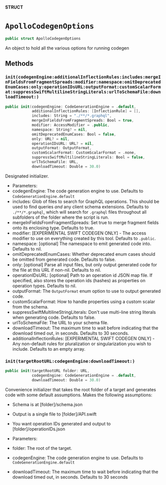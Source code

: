 **STRUCT**

# `ApolloCodegenOptions`

```swift
public struct ApolloCodegenOptions
```

An object to hold all the various options for running codegen

## Methods
### `init(codegenEngine:additionalInflectionRules:includes:mergeInFieldsFromFragmentSpreads:modifier:namespace:omitDeprecatedEnumCases:only:operationIDsURL:outputFormat:customScalarFormat:suppressSwiftMultilineStringLiterals:urlToSchemaFile:downloadTimeout:)`

```swift
public init(codegenEngine: CodeGenerationEngine = .default,
            additionalInflectionRules: [InflectionRule] = [],
            includes: String = "./**/*.graphql",
            mergeInFieldsFromFragmentSpreads: Bool = true,
            modifier: AccessModifier = .public,
            namespace: String? = nil,
            omitDeprecatedEnumCases: Bool = false,
            only: URL? = nil,
            operationIDsURL: URL? = nil,
            outputFormat: OutputFormat,
            customScalarFormat: CustomScalarFormat = .none,
            suppressSwiftMultilineStringLiterals: Bool = false,
            urlToSchemaFile: URL,
            downloadTimeout: Double = 30.0)
```

Designated initializer.

- Parameters:
 - codegenEngine: The code generation engine to use. Defaults to `CodeGenerationEngine.default`
 - includes: Glob of files to search for GraphQL operations. This should be used to find queries *and* any client schema extensions. Defaults to `./**/*.graphql`, which will search for `.graphql` files throughout all subfolders of the folder where the script is run.
 - mergeInFieldsFromFragmentSpreads: Set true to merge fragment fields onto its enclosing type. Defaults to true.
 - modifier: [EXPERIMENTAL SWIFT CODEGEN ONLY] - The access modifier to use on everything created by this tool. Defaults to `.public`.
 - namespace: [optional] The namespace to emit generated code into. Defaults to nil.
 - omitDeprecatedEnumCases: Whether deprecated enum cases should be omitted from generated code. Defaults to false.
 - only: [optional] Parse all input files, but only output generated code for the file at this URL if non-nil. Defaults to nil.
 - operationIDsURL: [optional] Path to an operation id JSON map file. If specified, also stores the operation ids (hashes) as properties on operation types. Defaults to nil.
 - outputFormat: The `OutputFormat` enum option to use to output generated code.
 - customScalarFormat: How to handle properties using a custom scalar from the schema.
 - suppressSwiftMultilineStringLiterals: Don't use multi-line string literals when generating code. Defaults to false.
 - urlToSchemaFile: The URL to your schema file.
 - downloadTimeout: The maximum time to wait before indicating that the download timed out, in seconds. Defaults to 30 seconds.
 - additionalInflectionRules: [EXPERIMENTAL SWIFT CODEGEN ONLY] - Any non-default rules for pluralization or singularization you wish to include. Defaults to an empty array.

### `init(targetRootURL:codegenEngine:downloadTimeout:)`

```swift
public init(targetRootURL folder: URL,
            codegenEngine: CodeGenerationEngine = .default,
            downloadTimeout: Double = 30.0)
```

Convenience initializer that takes the root folder of a target and generates
code with some default assumptions.
Makes the following assumptions:
  - Schema is at [folder]/schema.json
  - Output is a single file to [folder]/API.swift
  - You want operation IDs generated and output to [folder]/operationIDs.json

- Parameters:
 - folder: The root of the target.
 - codegenEngine: The code generation engine to use. Defaults to `CodeGenerationEngine.default`
 - downloadTimeout: The maximum time to wait before indicating that the download timed out, in seconds. Defaults to 30 seconds
